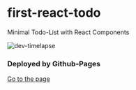 # first-react-todo

Minimal Todo-List with React Components

![dev-timelapse](/images/dev-timelapse.gif)

### Deployed by Github-Pages

[Go to the page](https://zinirun.github.io/first-react-todo)
